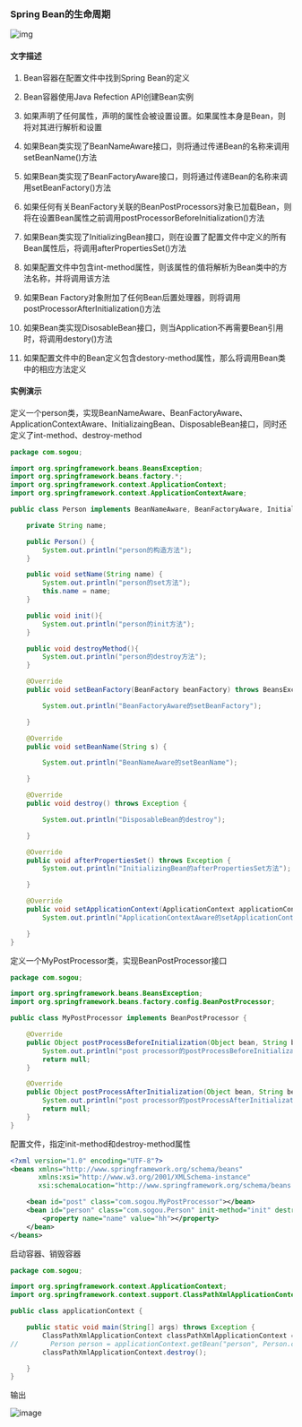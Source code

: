 ### Spring Bean的生命周期  

![img](https://gitee.com/liujinxi931204/typoraImage/raw/master/img/16deb7fd22aa8e16.png)  

#### 文字描述  

1. Bean容器在配置文件中找到Spring Bean的定义  

2. Bean容器使用Java Refection API创建Bean实例  

3. 如果声明了任何属性，声明的属性会被设置设置。如果属性本身是Bean，则将对其进行解析和设置 

4. 如果Bean类实现了BeanNameAware接口，则将通过传递Bean的名称来调用setBeanName()方法  

5. 如果Bean类实现了BeanFactoryAware接口，则将通过传递Bean的名称来调用setBeanFactory()方法  

6. 如果任何有关BeanFactory关联的BeanPostProcessors对象已加载Bean，则将在设置Bean属性之前调用postProcessorBeforeInitialization()方法  

7. 如果Bean类实现了InitializingBean接口，则在设置了配置文件中定义的所有Bean属性后，将调用afterPropertiesSet()方法  

8. 如果配置文件中包含int-method属性，则该属性的值将解析为Bean类中的方法名称，并将调用该方法  

9. 如果Bean Factory对象附加了任何Bean后置处理器，则将调用postProcessorAfterInitialization()方法  

10. 如果Bean类实现DisosableBean接口，则当Application不再需要Bean引用时，将调用destory()方法  

11. 如果配置文件中的Bean定义包含destory-method属性，那么将调用Bean类中的相应方法定义  

#### 实例演示

定义一个person类，实现BeanNameAware、BeanFactoryAware、ApplicationContextAware、InitializaingBean、DisposableBean接口，同时还定义了int-method、destroy-method

```java
package com.sogou;

import org.springframework.beans.BeansException;
import org.springframework.beans.factory.*;
import org.springframework.context.ApplicationContext;
import org.springframework.context.ApplicationContextAware;

public class Person implements BeanNameAware, BeanFactoryAware, InitializingBean, ApplicationContextAware, DisposableBean {

    private String name;

    public Person() {
        System.out.println("person的构造方法");
    }

    public void setName(String name) {
        System.out.println("person的set方法");
        this.name = name;
    }

    public void init(){
        System.out.println("person的init方法");
    }

    public void destroyMethod(){
        System.out.println("person的destroy方法");
    }

    @Override
    public void setBeanFactory(BeanFactory beanFactory) throws BeansException {

        System.out.println("BeanFactoryAware的setBeanFactory");

    }

    @Override
    public void setBeanName(String s) {

        System.out.println("BeanNameAware的setBeanName");

    }

    @Override
    public void destroy() throws Exception {

        System.out.println("DisposableBean的destroy");

    }

    @Override
    public void afterPropertiesSet() throws Exception {
        System.out.println("InitializingBean的afterPropertiesSet方法");

    }

    @Override
    public void setApplicationContext(ApplicationContext applicationContext) throws BeansException {
        System.out.println("ApplicationContextAware的setApplicationContext方法");

    }
}

```

定义一个MyPostProcessor类，实现BeanPostProcessor接口  

```java
package com.sogou;

import org.springframework.beans.BeansException;
import org.springframework.beans.factory.config.BeanPostProcessor;

public class MyPostProcessor implements BeanPostProcessor {

    @Override
    public Object postProcessBeforeInitialization(Object bean, String beanName) throws BeansException {
        System.out.println("post processor的postProcessBeforeInitialization");
        return null;
    }

    @Override
    public Object postProcessAfterInitialization(Object bean, String beanName) throws BeansException {
        System.out.println("post processor的postProcessAfterInitialization");
        return null;
    }
}

```

配置文件，指定init-method和destroy-method属性

```xml
<?xml version="1.0" encoding="UTF-8"?>
<beans xmlns="http://www.springframework.org/schema/beans"
       xmlns:xsi="http://www.w3.org/2001/XMLSchema-instance"
       xsi:schemaLocation="http://www.springframework.org/schema/beans http://www.springframework.org/schema/beans/spring-beans.xsd">

    <bean id="post" class="com.sogou.MyPostProcessor"></bean>
    <bean id="person" class="com.sogou.Person" init-method="init" destroy-method="destroyMethod">
        <property name="name" value="hh"></property>
    </bean>
</beans>
```

启动容器、销毁容器  

```java
package com.sogou;

import org.springframework.context.ApplicationContext;
import org.springframework.context.support.ClassPathXmlApplicationContext;

public class applicationContext {

    public static void main(String[] args) throws Exception {
        ClassPathXmlApplicationContext classPathXmlApplicationContext = new ClassPathXmlApplicationContext("ApplicationContext.xml");
//        Person person = applicationContext.getBean("person", Person.class);
        classPathXmlApplicationContext.destroy();

    }
}

```

输出  

![image](https://gitee.com/liujinxi931204/typoraImage/raw/master/img/image-20210319104149373.png)  

